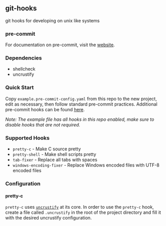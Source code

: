 ## git-hooks
git hooks for developing on unix like systems

### pre-commit
For documentation on pre-commit, visit the [website](https://pre-commit.com/).

### Dependencies
- shellcheck
- uncrustify

### Quick Start
Copy `example.pre-commit-config.yaml` from this repo to the new project, edit as necessary, then follow standard pre-commit practices. Additional pre-commit hooks can be found [here](https://pre-commit.com/hooks.html).

*Note: The example file has all hooks in this repo enabled, make sure to disable hooks that are not required.*

### Supported Hooks

- `pretty-c` - Make C source pretty
- `pretty-shell` - Make shell scripts pretty
- `tab-fixer` - Replace all tabs with spaces
- `windows-encoding-fixer` - Replace Windows encoded files with UTF-8 encoded files

### Configuration

#### pretty-c

`pretty-c` uses [`uncrustify`](http://uncrustify.sourceforge.net/) at its core. In order to use the `pretty-c` hook, create a file called `.uncrustify` in the root of the project directory and fill it with the desired uncrustify configuration.
